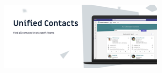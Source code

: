 ![Unified Contacts GitHub Org](https://github.com/Unified-Contacts/.github/blob/main/images/github-header.png) 